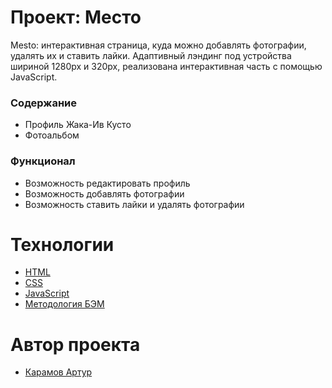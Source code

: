 # Проект: Место
Mesto: интерактивная страница, куда можно добавлять фотографии, удалять их и ставить лайки.
Адаптивный лэндинг под устройства шириной 1280px и 320px, реализована интерактивная часть с помощью JavaScript.

### Содержание
* Профиль Жака-Ив Кусто
* Фотоальбом

### Функционал
* Возможность редактировать профиль
* Возможность добавлять фотографии
* Возможность ставить лайки и удалять фотографии

# Технологии
- [HTML](https://ru.wikipedia.org/wiki/HTML)
- [CSS](https://ru.wikipedia.org/wiki/CSS)
- [JavaScript](https://ru.wikipedia.org/wiki/JavaScript)
- [Методология БЭМ](https://ru.wikipedia.org/wiki/БЭМ)

# Автор проекта
- [Карамов Артур](https://github.com/ArturKaramov)
